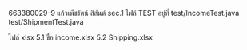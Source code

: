 663380029-9 แก้วเพ็ชรัตน์ สีสันต์ sec.1 ไฟล์ TEST อยู่ที่ 
test/IncomeTest.java
test/ShipmentTest.java



ไฟล์ xlsx 5.1 ชื่อ income.xlsx
5.2 Shipping.xlsx
